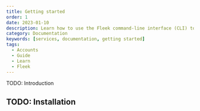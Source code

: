 ```yaml
---
title: Getting started
order: 1
date: 2023-01-10
description: Learn how to use the Fleek command-line interface (CLI) to manage and configure your Fleek Projects from the command line.
category: Documentation
keywords: [services, documentation, getting started]
tags:
  - Accounts
  - Guide
  - Learn
  - Fleek
---
```


TODO: Introduction

## TODO: Installation
